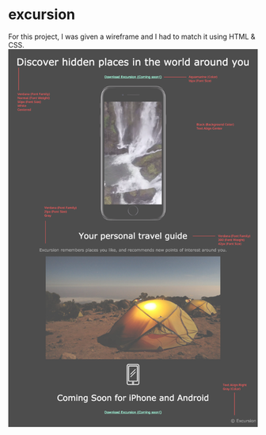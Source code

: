 # excursion
For this project, I was given a wireframe and I had to match it using HTML & CSS.
![Wireframe](excursion-redline.png)
